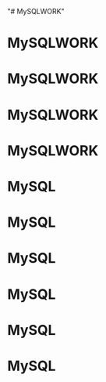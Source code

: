 "# MySQLWORK" 
# MySQLWORK
# MySQLWORK
# MySQLWORK
# MySQLWORK
# MySQL
# MySQL
# MySQL
# MySQL
# MySQL
# MySQL
